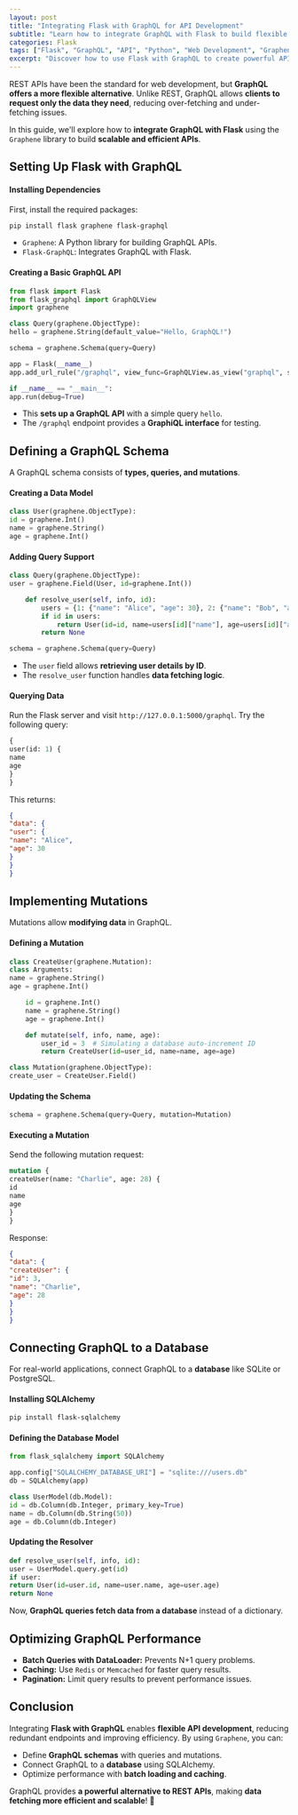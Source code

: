 ```yaml
---
layout: post
title: "Integrating Flask with GraphQL for API Development"
subtitle: "Learn how to integrate GraphQL with Flask to build flexible and efficient APIs"
categories: Flask
tags: ["Flask", "GraphQL", "API", "Python", "Web Development", "Graphene"]
excerpt: "Discover how to use Flask with GraphQL to create powerful APIs. Learn about Graphene, schema design, query handling, and optimizations."
---
```

REST APIs have been the standard for web development, but **GraphQL offers a more flexible alternative**. Unlike REST, GraphQL allows **clients to request only the data they need**, reducing over-fetching and under-fetching issues.

In this guide, we'll explore how to **integrate GraphQL with Flask** using the `Graphene` library to build **scalable and efficient APIs**.

## Setting Up Flask with GraphQL

#### Installing Dependencies

First, install the required packages:

```sh
pip install flask graphene flask-graphql
```

- `Graphene`: A Python library for building GraphQL APIs.
- `Flask-GraphQL`: Integrates GraphQL with Flask.

#### Creating a Basic GraphQL API

```python
from flask import Flask
from flask_graphql import GraphQLView
import graphene

class Query(graphene.ObjectType):
hello = graphene.String(default_value="Hello, GraphQL!")

schema = graphene.Schema(query=Query)

app = Flask(__name__)
app.add_url_rule("/graphql", view_func=GraphQLView.as_view("graphql", schema=schema, graphiql=True))

if __name__ == "__main__":
app.run(debug=True)
```

- This **sets up a GraphQL API** with a simple query `hello`.
- The `/graphql` endpoint provides a **GraphiQL interface** for testing.

## Defining a GraphQL Schema

A GraphQL schema consists of **types, queries, and mutations**.

#### Creating a Data Model

```python
class User(graphene.ObjectType):
id = graphene.Int()
name = graphene.String()
age = graphene.Int()
```

#### Adding Query Support

```python
class Query(graphene.ObjectType):
user = graphene.Field(User, id=graphene.Int())

    def resolve_user(self, info, id):
        users = {1: {"name": "Alice", "age": 30}, 2: {"name": "Bob", "age": 25}}
        if id in users:
            return User(id=id, name=users[id]["name"], age=users[id]["age"])
        return None

schema = graphene.Schema(query=Query)
```

- The `user` field allows **retrieving user details by ID**.
- The `resolve_user` function handles **data fetching logic**.

#### Querying Data

Run the Flask server and visit `http://127.0.0.1:5000/graphql`. Try the following query:

```graphql
{
user(id: 1) {
name
age
}
}
```

This returns:

```json
{
"data": {
"user": {
"name": "Alice",
"age": 30
}
}
}
```

## Implementing Mutations

Mutations allow **modifying data** in GraphQL.

#### Defining a Mutation

```python
class CreateUser(graphene.Mutation):
class Arguments:
name = graphene.String()
age = graphene.Int()

    id = graphene.Int()
    name = graphene.String()
    age = graphene.Int()

    def mutate(self, info, name, age):
        user_id = 3  # Simulating a database auto-increment ID
        return CreateUser(id=user_id, name=name, age=age)

class Mutation(graphene.ObjectType):
create_user = CreateUser.Field()
```

#### Updating the Schema

```python
schema = graphene.Schema(query=Query, mutation=Mutation)
```

#### Executing a Mutation

Send the following mutation request:

```graphql
mutation {
createUser(name: "Charlie", age: 28) {
id
name
age
}
}
```

Response:

```json
{
"data": {
"createUser": {
"id": 3,
"name": "Charlie",
"age": 28
}
}
}
```

## Connecting GraphQL to a Database

For real-world applications, connect GraphQL to a **database** like SQLite or PostgreSQL.

#### Installing SQLAlchemy

```sh
pip install flask-sqlalchemy
```

#### Defining the Database Model

```python
from flask_sqlalchemy import SQLAlchemy

app.config["SQLALCHEMY_DATABASE_URI"] = "sqlite:///users.db"
db = SQLAlchemy(app)

class UserModel(db.Model):
id = db.Column(db.Integer, primary_key=True)
name = db.Column(db.String(50))
age = db.Column(db.Integer)
```

#### Updating the Resolver

```python
def resolve_user(self, info, id):
user = UserModel.query.get(id)
if user:
return User(id=user.id, name=user.name, age=user.age)
return None
```

Now, **GraphQL queries fetch data from a database** instead of a dictionary.

## Optimizing GraphQL Performance

- **Batch Queries with DataLoader:** Prevents N+1 query problems.
- **Caching:** Use `Redis` or `Memcached` for faster query results.
- **Pagination:** Limit query results to prevent performance issues.

## Conclusion

Integrating **Flask with GraphQL** enables **flexible API development**, reducing redundant endpoints and improving efficiency. By using `Graphene`, you can:

- Define **GraphQL schemas** with queries and mutations.
- Connect GraphQL to a **database** using SQLAlchemy.
- Optimize performance with **batch loading and caching**.

GraphQL provides **a powerful alternative to REST APIs**, making **data fetching more efficient and scalable**! 🚀  

